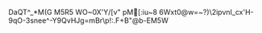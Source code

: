 DaQT^_*M(G	M5R5 WO~0X'Y/[v"
pM[:iu~8
6Wxt0@w=~?)\2ipvnI_cx'H-9qO-3snee^-Y9QvHJg=mBr\p!:.F+B"@b-EM5W